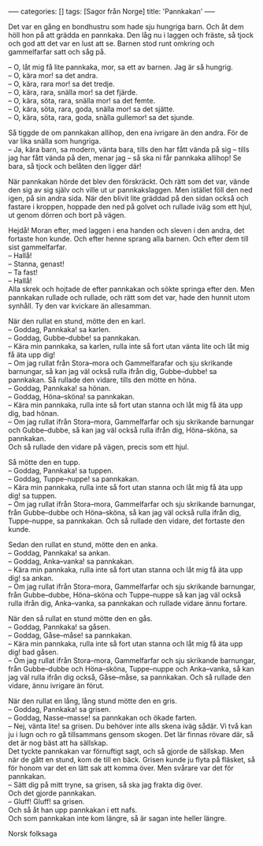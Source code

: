 –––
categories: []
tags: [Sagor från Norge]
title: 'Pannkakan'
–––

Det var en gång en bondhustru som hade sju hungriga barn. Och åt dem höll hon på att grädda en pannkaka. Den låg nu i laggen och fräste, så tjock och god att det var en lust att se. Barnen stod runt omkring och gammelfarfar satt och såg på.

– O, låt mig få lite pannkaka, mor, sa ett av barnen. Jag är så hungrig.  
– O, kära mor! sa det andra.  
– O, kära, rara mor! sa det tredje.  
– O, kära, rara, snälla mor! sa det fjärde.  
– O, kära, söta, rara, snälla mor! sa det femte.  
– O, kära, söta, rara, goda, snälla mor! sa det sjätte.  
– O, kära, söta, rara, goda, snälla gullemor! sa det sjunde.

Så tiggde de om pannkakan allihop, den ena ivrigare än den andra. För de var lika snälla som hungriga.  
– Ja, kära barn, sa modern, vänta bara, tills den har fått vända på sig – tills jag har fått vända på den, menar jag – så ska ni får pannkaka allihop! Se bara, så tjock och belåten den ligger där!

När pannkakan hörde det blev den förskräckt. Och rätt som det var, vände den sig av sig själv och ville ut ur pannkakslaggen. Men istället föll den ned igen, på sin andra sida. När den blivit lite gräddad på den sidan också och fastare i kroppen, hoppade den
ned på golvet och rullade iväg som ett hjul, ut genom dörren och bort på vägen.


Hejdå! Moran efter, med laggen i ena handen och sleven i den andra, det fortaste hon kunde. Och efter henne sprang alla barnen. Och efter dem till sist gammelfarfar.  
– Hallå!  
– Stanna, genast!  
– Ta fast!  
– Hallå!  
Alla skrek och hojtade de efter pannkakan och sökte springa efter den. Men pannkakan rullade och rullade, och rätt som det var, hade den hunnit utom synhåll. Ty den var kvickare än allesamman.

När den rullat en stund, mötte den en karl.  
– Goddag, Pannkaka! sa karlen.  
– Goddag, Gubbe–dubbe! sa pannkakan.  
– Kära min pannkaka, sa karlen, rulla inte så fort utan vänta lite och låt mig få äta upp dig!  
– Om jag rullat från Stora–mora och Gammelfarafar och sju skrikande barnungar, så kan jag väl också rulla ifrån dig, Gubbe–dubbe! sa pannkakan. Så rullade den vidare, tills den mötte en höna.  
– Goddag, Pannkaka! sa hönan.  
– Goddag, Höna–sköna! sa pannkakan.  
– Kära min pannkaka, rulla inte så fort utan stanna och låt mig få äta upp dig, bad hönan.  
– Om jag rullat ifrån Stora–mora, Gammelfarfar och sju skrikande barnungar och 
Gubbe–dubbe, så kan jag väl också rulla ifrån dig, Höna–sköna, sa pannkakan.  
Och så rullade den vidare på vägen, precis som ett hjul.

Så mötte den en tupp.  
– Goddag, Pannkaka! sa tuppen.  
– Goddag, Tuppe–nuppe! sa pannkakan.  
– Kära min pannkaka, rulla inte så fort utan stanna och låt mig få äta upp dig! sa tuppen.  
– Om jag rullat ifrån Stora–mora, Gammelfarfar och sju skrikande barnungar, från Gubbe–dubbe och Höna–sköna, så kan jag väl också rulla ifrån dig, Tuppe–nuppe, sa pannkakan. Och så rullade den vidare, det fortaste den kunde.

Sedan den rullat en stund, mötte den en anka.  
– Goddag, Pannkaka! sa ankan.  
– Goddag, Anka–vanka! sa pannkakan.  
– Kära min pannkaka, rulla inte så fort utan stanna och låt mig få äta upp dig! sa ankan.  
– Om jag rullat ifrån Stora–mora, Gammelfarfar och sju skrikande barnungar, från Gubbe–dubbe, Höna–sköna och Tuppe–nuppe så kan jag väl också rulla ifrån dig, Anka–vanka, sa pannkakan och rullade vidare ännu fortare. 

När den så rullat en stund mötte den en gås.  
– Goddag, Pannkaka! sa gåsen.  
– Goddag, Gåse–måse! sa pannkakan.  
– Kära min pannkaka, rulla inte så fort utan stanna och låt mig få äta upp dig! bad gåsen.  
– Om jag rullat ifrån Stora–mora, Gammelfarfar och sju skrikande barnungar, från 
Gubbe–dubbe och Höna–sköna, Tuppe–nuppe och Anka–vanka, så kan jag väl rulla ifrån 
dig också, Gåse–måse, sa pannkakan. Och så rullade den vidare, ännu ivrigare än förut.  

När den rullat en lång, lång stund mötte den en gris.  
– Goddag, Pannkaka! sa grisen.  
– Goddag, Nasse–masse! sa pannkakan och ökade farten.  
– Nej, vänta lite! sa grisen. Du behöver inte alls skena iväg sådär. Vi två kan ju i lugn och ro gå tillsammans gensom skogen. Det lär finnas rövare där, så det är nog bäst att ha sällskap.  
Det tyckte pannkakan var förnuftigt sagt, och så gjorde de sällskap. Men när de gått en stund, kom de till en bäck. Grisen kunde ju flyta på fläsket, så för honom var det en lätt sak att komma över. Men svårare var det för pannkakan.  
– Sätt dig på mitt tryne, sa grisen, så ska jag frakta dig över.  
Och det gjorde pannkakan.  
– Gluff! Gluff! sa grisen.  
Och så åt han upp pannkakan i ett nafs.  
Och som pannkakan inte kom längre, så är sagan inte heller längre.


Norsk folksaga
